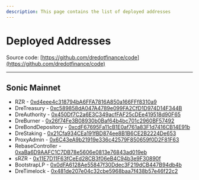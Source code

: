 ```yaml
---
description: This page contains the list of deployed addresses
---
```


# Deployed Addresses

Source code: [https://github.com/dredotfinance/code](https://github.com/dredotfinance/code)

---

## Sonic Mainnet

- RZR - [0xd4eee4c318794bA6FFA7816A850a166FFf8310a9](https://sonicscan.org/address/0xd4eee4c318794bA6FFA7816A850a166FFf8310a9)
- DreTreasury - [0xc589858dA047A4789e099FA2CfD1D974D14F344B](https://sonicscan.org/address/0xc589858dA047A4789e099FA2CfD1D974D14F344B#code)
- DreAuthority - [0x450Df7C2a6E3C349acfFAF25cDEe419518d90F65](https://sonicscan.org/address/0x450Df7C2a6E3C349acfFAF25cDEe419518d90F65)
- DreBurner - [0x26f74Fe3B08930b0Baf64b4bc701c2960BF57492](https://sonicscan.org/address/0x26f74Fe3B08930b0Baf64b4bc701c2960BF57492)
- DreBondDepository - [0xcdF67695Fa11cB1E0af761a83F1d7416CB14E91b](https://sonicscan.org/address/0xcdf67695fa11cb1e0af761a83f1d7416cb14e91b#readProxyContract)
- DreStaking - [0x21Cfa934CEa191fBD874ee8B1B6CE2B2224De653](https://sonicscan.org/address/0x21Cfa934CEa191fBD874ee8B1B6CE2B2224De653)
- ProxyAdmin - [0x6C43eA9b21919e336c42579F850659f0D2F81F63](https://sonicscan.org/address/0x6C43eA9b21919e336c42579F850659f0D2F81F63#writeContract)
- RebaseController - [0xaBa6D9AAFC1C7DB78e5606e0813e76843ad019eb](https://sonicscan.org/address/0xaBa6D9AAFC1C7DB78e5606e0813e76843ad019eb)
- sRZR - [0x11E7D11F63fCeEd28CB3f06eB4C94b3e9F30890f](https://sonicscan.org/address/0x11E7D11F63fCeEd28CB3f06eB4C94b3e9F30890f#code)
- BootstrapLP - [0x0dFA6128Ae55847f30Ddec3F219dCB447B94db4b](https://sonicscan.org/address/0x0dFA6128Ae55847f30Ddec3F219dCB447B94db4b)
- DreTimelock - [0x481de207e04c32cbe5968baa7f438b57e46f22c2](https://sonicscan.org/address/0x481de207e04c32cbe5968baa7f438b57e46f22c2)
